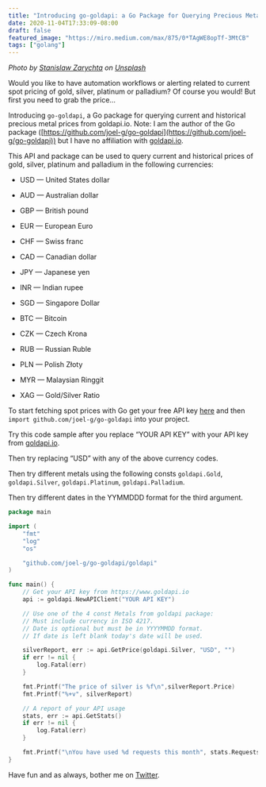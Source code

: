```yaml
---
title: "Introducing go-goldapi: a Go Package for Querying Precious Metal Prices"
date: 2020-11-04T17:33:09-08:00
draft: false
featured_image: "https://miro.medium.com/max/875/0*TAgWE8opTf-3MtCB"
tags: ["golang"]
---
```

_Photo by [Stanislaw Zarychta](https://unsplash.com/@stahooo) on [Unsplash](https://unsplash.com/)_

Would you like to have automation workflows or alerting related to current spot pricing of gold, silver, platinum or palladium? Of course you would! But first you need to grab the price…

Introducing `go-goldapi`, a Go package for querying current and historical precious metal prices from goldapi.io. Note: I am the author of the Go package ([https://github.com/joel-g/go-goldapi](https://github.com/joel-g/go-goldapi)) but I have no affiliation with [goldapi.io](https://www.goldapi.io).

This API and package can be used to query current and historical prices of gold, silver, platinum and palladium in the following currencies:

* USD — United States dollar

* AUD — Australian dollar

* GBP — British pound

* EUR — European Euro

* CHF — Swiss franc

* CAD — Canadian dollar

* JPY — Japanese yen

* INR — Indian rupee

* SGD — Singapore Dollar

* BTC — Bitcoin

* CZK — Czech Krona

* RUB — Russian Ruble

* PLN — Polish Złoty

* MYR — Malaysian Ringgit

* XAG — Gold/Silver Ratio

To start fetching spot prices with Go get your free API key [here](https://www.goldapi.io/) and then `import github.com/joel-g/go-goldapi` into your project.

Try this code sample after you replace “YOUR API KEY” with your API key from [goldapi.io](https://www.goldapi.io).

Then try replacing “USD” with any of the above currency codes.

Then try different metals using the following consts `goldapi.Gold`, `goldapi.Silver`, `goldapi.Platinum`, `goldapi.Palladium`.

Then try different dates in the YYMMDDD format for the third argument.

```go
package main

import (
	"fmt"
	"log"
	"os"

	"github.com/joel-g/go-goldapi/goldapi"
)

func main() {
	// Get your API key from https://www.goldapi.io
	api := goldapi.NewAPIClient("YOUR API KEY")

	// Use one of the 4 const Metals from goldapi package:
	// Must include currency in ISO 4217.
	// Date is optional but must be in YYYYMMDD format.
	// If date is left blank today's date will be used.

	silverReport, err := api.GetPrice(goldapi.Silver, "USD", "")
	if err != nil {
		log.Fatal(err)
	}

	fmt.Printf("The price of silver is %f\n",silverReport.Price)
	fmt.Printf("%+v", silverReport)

	// A report of your API usage
	stats, err := api.GetStats()
	if err != nil {
		log.Fatal(err)
	}

	fmt.Printf("\nYou have used %d requests this month", stats.RequestsMonth)
}
```

Have fun and as always, bother me on [Twitter](https://twitter.com/joelatwar).
